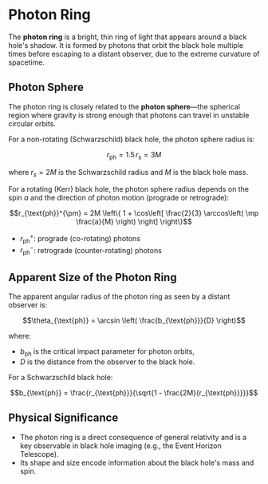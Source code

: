# Photon Ring

The **photon ring** is a bright, thin ring of light that appears around a black hole's shadow. It is formed by photons that orbit the black hole multiple times before escaping to a distant observer, due to the extreme curvature of spacetime.

## Photon Sphere

The photon ring is closely related to the **photon sphere**—the spherical region where gravity is strong enough that photons can travel in unstable circular orbits.

For a non-rotating (Schwarzschild) black hole, the photon sphere radius is:
```math
r_{\text{ph}} = 1.5 \, r_s = 3M
```
where $r_s = 2M$ is the Schwarzschild radius and $M$ is the black hole mass.

For a rotating (Kerr) black hole, the photon sphere radius depends on the spin $a$ and the direction of photon motion (prograde or retrograde):
```math
r_{\text{ph}}^{\pm} = 2M \left\{ 1 + \cos\left[ \frac{2}{3} \arccos\left( \mp \frac{a}{M} \right) \right] \right\}
```
- $r_{\text{ph}}^{+}$: prograde (co-rotating) photons
- $r_{\text{ph}}^{-}$: retrograde (counter-rotating) photons

## Apparent Size of the Photon Ring

The apparent angular radius of the photon ring as seen by a distant observer is:
```math
\theta_{\text{ph}} = \arcsin \left( \frac{b_{\text{ph}}}{D} \right)
```
where:
- $b_{\text{ph}}$ is the critical impact parameter for photon orbits,
- $D$ is the distance from the observer to the black hole.

For a Schwarzschild black hole:
```math
b_{\text{ph}} = \frac{r_{\text{ph}}}{\sqrt{1 - \frac{2M}{r_{\text{ph}}}}}
```

## Physical Significance

- The photon ring is a direct consequence of general relativity and is a key observable in black hole imaging (e.g., the Event Horizon Telescope).
- Its shape and size encode information about the black hole's mass and spin.
